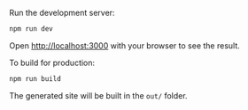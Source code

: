Run the development server:
```bash
npm run dev
```

Open [http://localhost:3000](http://localhost:3000) with your browser to see the result.

To build for production:
```bash
npm run build
```

The generated site will be built in the `out/` folder.